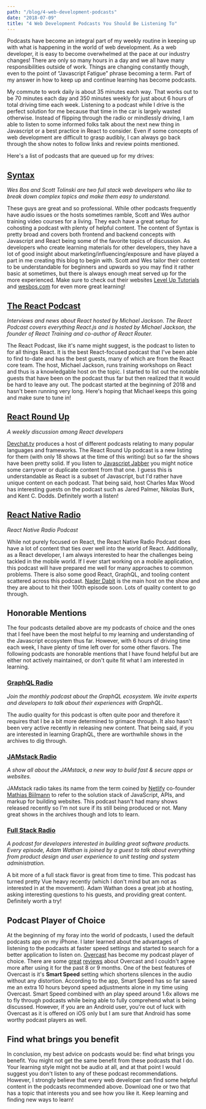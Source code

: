```yaml
---
path: "/blog/4-web-development-podcasts"
date: "2018-07-09"
title: "4 Web Development Podcasts You Should Be Listening To"
---
```


Podcasts have become an integral part of my weekly routine in keeping up with what is happening in the world of web development. As a web developer, it is easy to become overwhelmed at the pace at our industry changes! There are only so many hours in a day and we all have many responsibilities outside of work. Things are changing constantly though, even to the point of “Javascript Fatigue” phrase becoming a term. Part of my answer in how to keep up and continue learning has become podcasts.

My commute to work daily is about 35 minutes each way. That works out to be 70 minutes each day and 350 minutes weekly for just about 6 hours of total driving time each week. Listening to a podcast while I drive is the perfect solution for me because that time in the car is largely wasted otherwise. Instead of flipping through the radio or mindlessly driving, I am able to listen to some informed folks talk about the next new thing in Javascript or a best practice in React to consider. Even if some concepts of web development are difficult to grasp audibly, I can always go back through the show notes to follow links and review points mentioned.

Here's a list of podcasts that are queued up for my drives:

## [Syntax](https://syntax.fm/)

_Wes Bos and Scott Tolinski are two full stack web developers who like to break down complex topics and make them easy to understand._

These guys are great and so professional. While other podcasts frequently have audio issues or the hosts sometimes ramble, Scott and Wes author training video courses for a living. They each have a great setup for cohosting a podcast with plenty of helpful content. The content of Syntax is pretty broad and covers both frontend and backend concepts with Javascript and React being some of the favorite topics of discussion. As developers who create learning materials for other developers, they have a lot of good insight about marketing/influencing/exposure and have played a part in me creating this blog to begin with. Scott and Wes tailor their content to be understandable for beginners and upwards so you may find it rather basic at sometimes, but there is always enough meat served up for the more experienced. Make sure to check out their websites [Level Up Tutorials](https://www.leveluptutorials.com/) and [wesbos.com](https://wesbos.com/) for even more great learning!

## [The React Podcast](https://changelog.com/reactpodcast)

_Interviews and news about React hosted by Michael Jackson. The React Podcast covers everything React.js and is hosted by Michael Jackson, the founder of React Training and co-author of React Router._

The React Podcast, like it's name might suggest, is the podcast to listen to for all things React. It is the best React-focused podcast that I've been able to find to-date and has the best guests, many of which are from the React core team. The host, Michael Jackson, runs training workshops on React and thus is a knowledgable host on the topic. I started to list out the notable guests that have been on the podcast thus far but then realized that it would be hard to leave any out. The podcast started at the beginning of 2018 and hasn't been running very long. Here's hoping that Michael keeps this going and make sure to tune in!

## [React Round Up](https://devchat.tv/react-round-up)

_A weekly discussion among React developers_

[Devchat.tv](https://devchat.tv/) produces a host of different podcasts relating to many popular languages and frameworks. The React Round Up podcast is a new listing for them (with only 18 shows at the time of this writing) but so far the shows have been pretty solid. If you listen to [Javascript Jabber](https://devchat.tv/js-jabber) you might notice some carryover or duplicate content from that one. I guess this is understandable as React is a subset of Javascript, but I'd rather have unique content on each podcast. That being said, host Charles Max Wood has interesting guests on the podcast such as Jared Palmer, Nikolas Burk, and Kent C. Dodds. Definitely worth a listen!

## [React Native Radio](https://devchat.tv/react-native-radio)

_React Native Radio Podcast_

While not purely focused on React, the React Native Radio Podcast does have a lot of content that ties over well into the world of React. Additionally, as a React developer, I am always interested to hear the challenges being tackled in the mobile world. If I ever start working on a mobile application, this podcast will have prepared me well for many approaches to common problems. There is also some good React, GraphQL, and tooling content scattered across this podcast. [Nader Dabit](http://www.naderdabit.me) is the main host on the show and they are about to hit their 100th episode soon. Lots of quality content to go through.

## Honorable Mentions

The four podcasts detailed above are my podcasts of choice and the ones that I feel have been the most helpful to my learning and understanding of the Javascript ecosystem thus far. However, with 6 hours of driving time each week, I have plenty of time left over for some other flavors. The following podcasts are honorable mentions that I have found helpful but are either not actively maintained, or don't quite fit what I am interested in learning.

### [GraphQL Radio](https://graphqlradio.com/)

_Join the monthly podcast about the GraphQL ecosystem. We invite experts and developers to talk about their experiences with GraphQL._

The audio quality for this podcast is often quite poor and therefore it requires that I be a bit more determined to grimace through. It also hasn't been very active recently in releasing new content. That being said, if you are interested in learning GraphQL, there are worthwhile shows in the archives to dig through.

### [JAMstack Radio](https://www.heavybit.com/library/podcasts/jamstack-radio/)

_A show all about the JAMstack, a new way to build fast & secure apps or websites._

JAMstack radio takes its name from the term coined by [Netlify](https://www.netlify.com/) co-founder [Mathias Biilmann](https://github.com/biilmann) to refer to the solution stack of JavaScript, APIs, and markup for building websites. This podcast hasn't had many shows released recently so I'm not sure if its still being produced or not. Many great shows in the archives though and lots to learn.

### [Full Stack Radio](http://www.fullstackradio.com/)

_A podcast for developers interested in building great software products. Every episode, Adam Wathan is joined by a guest to talk about everything from product design and user experience to unit testing and system administration._

A bit more of a full stack flavor is great from time to time. This podcast has turned pretty Vue heavy recently (which I don't mind but am not as interested in at the movement). Adam Wathan does a great job at hosting, asking interesting questions to his guests, and providing great content. Definitely worth a try!

## Podcast Player of Choice

At the beginning of my foray into the world of podcasts, I used the default podcasts app on my iPhone. I later learned about the advantages of listening to the podcasts at faster speed settings and started to search for a better application to listen on. [Overcast](https://overcast.fm/) has become my podcast player of choice. There are some [great](https://medium.com/inside-the-park/if-you-love-podcasts-you-need-it-overcast-review-1ddc9d83fdac) [reviews](https://thesweetsetup.com/apps/our-favorite-podcast-client-for-ios/) about Overcast and I couldn't agree more after using it for the past 8 or 9 months. One of the best features of Overcast is it's **Smart Speed** setting which shortens silences in the audio without any distortion. According to the app, Smart Speed has so far saved me an extra 10 hours beyond speed adjustments alone in my time using Overcast. Smart Speed combined with an play speed around 1.6x allows me to fly through podcasts while being able to fully comprehend what is being discussed. However, if you are an Android user, you're out of luck with Overcast as it is offered on iOS only but I am sure that Android has some worthy podcast players as well.

## Find what brings you benefit

In conclusion, my best advice on podcasts would be: find what brings you benefit. You might not get the same benefit from these podcasts that I do. Your learning style might not be audio at all, and at that point I would suggest you don't listen to any of these podcast recommendations. However, I strongly believe that every web developer can find some helpful content in the podcasts recommended above. Download one or two that has a topic that interests you and see how you like it. Keep learning and finding new ways to learn!

